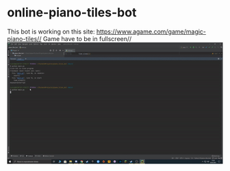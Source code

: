# online-piano-tiles-bot
This bot is working on this site: https://www.agame.com/game/magic-piano-tiles//
Game have to be in fullscreen//
![me](https://github.com/DogsonPl/online-piano-tiles-bot/blob/main/gameplay.gif)
